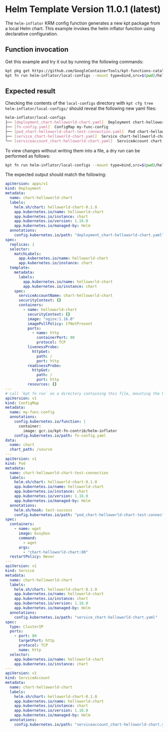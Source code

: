 # Helm Template Version 11.0.1 (latest)

<!--catalog:Name Helm Inflator-->
<!--catalog:Description Render chart templates locally using helm template.-->
<!--catalog:Type Mutator-->
The `helm-inflator` KRM config function generates a new kpt package from a
local Helm chart. This example invokes the helm inflator function using
declarative configuration.

## Function invocation

Get this example and try it out by running the following commands:

```sh
kpt pkg get https://github.com/GoogleContainerTools/kpt-functions-catalog.git/examples/helm-inflator .
kpt fn run helm-inflator/local-configs --mount type=bind,src=$(pwd)/helm-inflator/helloworld-chart,dst=/source
```

## Expected result

Checking the contents of the `local-configs` directory with `kpt cfg tree helm-inflator/local-configs/` should reveal the following new yaml files:

```sh
helm-inflator/local-configs
├── [deployment_chart-helloworld-chart.yaml]  Deployment chart-helloworld-chart
├── [fn-config.yaml]  ConfigMap my-func-config
├── [pod_chart-helloworld-chart-test-connection.yaml]  Pod chart-helloworld-chart-test-connection
├── [service_chart-helloworld-chart.yaml]  Service chart-helloworld-chart
└── [serviceaccount_chart-helloworld-chart.yaml]  ServiceAccount chart-helloworld-chart
```

To view changes without writing them into a file, a dry run can be performed as follows:

```sh
kpt fn run helm-inflator/local-configs --mount type=bind,src=$(pwd)/helm-inflator/helloworld-chart,dst=/source --dry-run
```

The expected output should match the following:

```yml
apiVersion: apps/v1
kind: Deployment
metadata:
  name: chart-helloworld-chart
  labels:
    helm.sh/chart: helloworld-chart-0.1.0
    app.kubernetes.io/name: helloworld-chart
    app.kubernetes.io/instance: chart
    app.kubernetes.io/version: 1.16.0
    app.kubernetes.io/managed-by: Helm
  annotations:
    config.kubernetes.io/path: "deployment_chart-helloworld-chart.yaml"
spec:
  replicas: 1
  selector:
    matchLabels:
      app.kubernetes.io/name: helloworld-chart
      app.kubernetes.io/instance: chart
  template:
    metadata:
      labels:
        app.kubernetes.io/name: helloworld-chart
        app.kubernetes.io/instance: chart
    spec:
      serviceAccountName: chart-helloworld-chart
      securityContext: {}
      containers:
        - name: helloworld-chart
          securityContext: {}
          image: "nginx:1.16.0"
          imagePullPolicy: IfNotPresent
          ports:
            - name: http
              containerPort: 80
              protocol: TCP
          livenessProbe:
            httpGet:
              path: /
              port: http
          readinessProbe:
            httpGet:
              path: /
              port: http
          resources: {}
---
# call `kpt fn run` on a directory containing this file, mounting the helm chart at /source
apiVersion: v1
kind: ConfigMap
metadata:
  name: my-func-config
  annotations:
    config.kubernetes.io/function: |
      container:
        image: gcr.io/kpt-fn-contrib/helm-inflator
    config.kubernetes.io/path: fn-config.yaml
data:
  name: chart
  chart_path: /source
---
apiVersion: v1
kind: Pod
metadata:
  name: chart-helloworld-chart-test-connection
  labels:
    helm.sh/chart: helloworld-chart-0.1.0
    app.kubernetes.io/name: helloworld-chart
    app.kubernetes.io/instance: chart
    app.kubernetes.io/version: 1.16.0
    app.kubernetes.io/managed-by: Helm
  annotations:
    helm.sh/hook: test-success
    config.kubernetes.io/path: "pod_chart-helloworld-chart-test-connection.yaml"
spec:
  containers:
    - name: wget
      image: busybox
      command:
        - wget
      args:
        - "chart-helloworld-chart:80"
  restartPolicy: Never
---
apiVersion: v1
kind: Service
metadata:
  name: chart-helloworld-chart
  labels:
    helm.sh/chart: helloworld-chart-0.1.0
    app.kubernetes.io/name: helloworld-chart
    app.kubernetes.io/instance: chart
    app.kubernetes.io/version: 1.16.0
    app.kubernetes.io/managed-by: Helm
  annotations:
    config.kubernetes.io/path: "service_chart-helloworld-chart.yaml"
spec:
  type: ClusterIP
  ports:
    - port: 80
      targetPort: http
      protocol: TCP
      name: http
  selector:
    app.kubernetes.io/name: helloworld-chart
    app.kubernetes.io/instance: chart
---
apiVersion: v1
kind: ServiceAccount
metadata:
  name: chart-helloworld-chart
  labels:
    helm.sh/chart: helloworld-chart-0.1.0
    app.kubernetes.io/name: helloworld-chart
    app.kubernetes.io/instance: chart
    app.kubernetes.io/version: 1.16.0
    app.kubernetes.io/managed-by: Helm
  annotations:
    config.kubernetes.io/path: "serviceaccount_chart-helloworld-chart.yaml"
```
